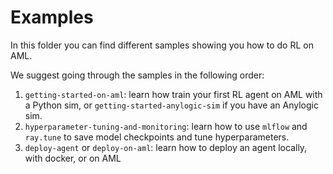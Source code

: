 # Examples

In this folder you can find different samples showing you how to do RL on
AML.

We suggest going through the samples in the following order:

1. ``getting-started-on-aml``: learn how train your first RL agent on AML
   with a Python sim, or ``getting-started-anylogic-sim`` if you have an
   Anylogic sim.
2. ``hyperparameter-tuning-and-monitoring``: learn how to use `mlflow` and `ray.tune` to save model checkpoints and tune hyperparameters.
3. ``deploy-agent`` or ``deploy-on-aml``: learn how to deploy an agent
   locally, with docker, or on AML
